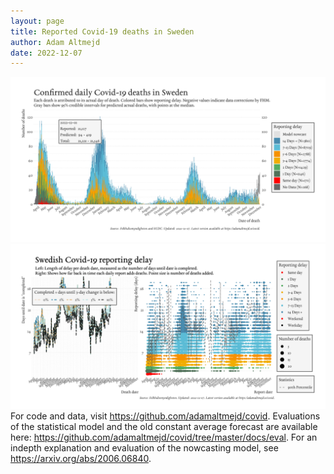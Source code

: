 ```yaml
---
layout: page
title: Reported Covid-19 deaths in Sweden
author: Adam Altmejd
date: 2022-12-07
---
```


![Graph of Swedish Covid-19 deaths with reporting delay.](deaths_lag_sweden_2022-12-07.png "Swedish Covid-19 deaths.")
![Graph of Swedish Covid-19 reporting delay in daily deaths.](lag_trend_sweden_2022-12-07.png "Trend in Swedish Covid-19 mortality reporting delay.")
For code and data, visit <https://github.com/adamaltmejd/covid>.
Evaluations of the statistical model and the old constant average forecast are available here: <https://github.com/adamaltmejd/covid/tree/master/docs/eval>.
For an indepth explanation and evaluation of the nowcasting model, see <https://arxiv.org/abs/2006.06840>.
